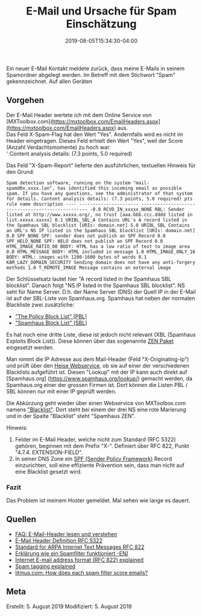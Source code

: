 ﻿---
title: "E-Mail und Ursache für Spam Einschätzung"
date: 2019-08-05T15:34:30-04:00
categories:
  - Netzwerk
tags:
  - EMail
  - Sicherheit
---

Ein neuer E-Mail Kontakt meldete zurück, dass meine E-Mails in seinem Spamordner abgelegt werden. Im Betreff mit dem Stichwort "Spam" gekennzeichnet. Auf allen Geräten

## Vorgehen

Der E-Mail Header wertete ich mit dem Online Service von [MXToolbox.com](https://mxtoolbox.com/EmailHeaders.aspx](https://mxtoolbox.com/EmailHeaders.aspx) aus.  
Das Feld X-Spam-Flag hat den Wert "Yes". Andernfalls wird es nicht im Header eingetragen. Dieses Feld erhielt den Wert "Yes", weil der Score (Anzahl Verdachtsmomente) zu hoch war:  
' Content analysis details: (7.3 points, 5.0 required)  

Das Feld "X-Spam-Report" lieferte den ausführlichen, textuellen Hinweis für den Grund:  

``
Spam detection software, running on the system "mail-spamd0x.xxxx.lan", has identified this incoming email as possible spam. If you have any questions, see the administrator of that system for details. Content analysis details: (7.3 points, 5.0 required) pts rule name description ---- ---------------------- -------------------------------------------------- -0.0 RCVD_IN_xxxxx_NONE RBL: Sender listed at http://www.xxxxx.org/, no trust [aaa.bbb.ccc.dddd listed in list.xxxxx.xxxxx] 0.1 URIBL_SBL_A Contains URL's A record listed in the Spamhaus SBL blocklist [URIs: domain.net] 5.0 URIBL_SBL Contains an URL's NS IP listed in the Spamhaus SBL blocklist [URIs: domain.net] 0.0 SPF_NONE SPF: sender does not publish an SPF Record 0.0 SPF_HELO_NONE SPF: HELO does not publish an SPF Record 0.0 HTML_IMAGE_RATIO_08 BODY: HTML has a low ratio of text to image area 0.0 HTML_MESSAGE BODY: HTML included in message 1.0 HTML_IMAGE_ONLY_16 BODY: HTML: images with 1200-1600 bytes of words 0.1 KAM_LAZY_DOMAIN_SECURITY Sending domain does not have any anti-forgery methods 1.0 T_REMOTE_IMAGE Message contains an external image 
`` 

Der Schlüsselsatz lautet hier "A record listed in the Spamhaus SBL blocklist". Danach folgt "NS IP listed in the Spamhaus SBL blocklist". NS seht für Name Server. D.h. der Name Server (DNS) der Quell IP in der E-Mail ist auf der SBL-Liste von Spamhaus.org. Spamhaus hat neben der normalen Blackliste zwei zusätzliche:  
* ["The Policy Block List" (PBL)](https://www.spamhaus.org/pbl/)  
* ["Spamhaus Block List" (SBL)](https://www.spamhaus.org/sbl/)  

Es hat noch eine dritte Liste, diese ist jedoch nicht relevant (XBL (Spamhaus Exploits Block List)). Diese können über das sogenannte [ZEN Paket](https://www.spamhaus.org/zen/) eingesetzt werden.  

Man nimmt die IP Adresse aus dem Mail-Header (Feld "X-Originating-Ip") und prüft über den [Heise Webservice](https://www.heise.de/netze/tools/spam-listen/), ob sie auf einer der verschiedenen Blacklists aufgeführt ist. Diesen "Lookup" mit der IP kann auch direkt auf [Spamhaus.org] (https://www.spamhaus.org/lookup/) gemacht werden, da Spamhaus.org einer der grossen Firmen ist. Dort können die Listen PBL / SBL können nur mit einer IP geprüft werden.  

Die Abkürzung geht wieder über einen Webservice von MXToolbox.com namens ["Blacklist"](https://mxtoolbox.com/blacklists.aspx). Dort steht bei einem der drei NS eine rote Marierung und in der Spalte "Blacklist" steht "Spamhaus ZEN". 

Hinweis:  
1. Felder im E-Mail Header, welche nicht zum Standard (RFC 5322) gehören, beginnen mit dem Prefix "X-". Definiert über RFC 822, Punkt  "4.7.4.  EXTENSION-FIELD".  
2. In seiner DNS Zone ein [SPF (Sender Policy Framework)](https://de.wikipedia.org/wiki/Sender_Policy_Framework) Record einzurichten, soll eine effiziente Prävention sein, dass man nicht auf eine Blacklist gesetzt wird.

### Fazit

Das Problem ist meinem Hoster gemeldet. Mal sehen wie lange es dauert.


## Quellen

* [FAQ: E-Mail-Header lesen und verstehen](https://th-h.de/net/usenet/faqs/headerfaq/)
* [E-Mail Header Definition RFC 5322](https://tools.ietf.org/html/rfc5322)
* [Standard for ARPA Internet Text Messages RFC 822](https://tools.ietf.org/html/rfc822)
* [Erklärung wie ein Spamfilter funktioniert -EN)](https://campus.barracuda.com/product/cloudgenfirewall/doc/48202698/spam-filter/)
* [Internet E-mail address format (RFC 822) explained ](http://jkorpela.fi/rfc/822addr.html)
* [Spam tagging explained](https://community.jisc.ac.uk/library/janet-services-documentation/spam-tagging-explained)
* [litmus.com: How does each spam filter score emails?](https://help.litmus.com/article/205-how-does-each-spam-filter-score-emails)  

## Meta

Erstellt:		5. August 2019
Modifiziert:	5. August 2019
